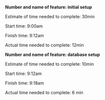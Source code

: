 **Number and name of feature: initial setup**

Estimate of time needed to complete: 30min

Start time: 9:00am

Finish time: 9:12am

Actual time needed to complete: 12min

**Number and name of feature: database setup**

Estimate of time needed to complete: 10min

Start time: 9:12am

Finish time: 9:18am

Actual time needed to complete: 6 min
